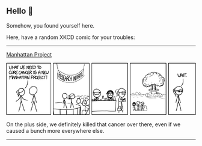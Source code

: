 ## Hello 👀

Somehow, you found yourself here.

Here, have a random XKCD comic for your troubles:

-----------------------------------

[Manhattan Project](https://xkcd.com/1736)

![Manhattan Project](./random_comic.png)

On the plus side, we definitely killed that cancer over there, even if we caused a bunch more everywhere else.

-----------------------------------